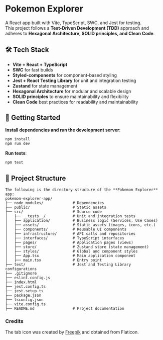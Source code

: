 # Pokemon Explorer

A React app built with Vite, TypeScript, SWC, and Jest for testing.  
This project follows a **Test-Driven Development (TDD)** approach and adheres to **Hexagonal Architecture, SOLID principles, and Clean Code**.

## 🛠 Tech Stack

- **Vite + React + TypeScript**
- **SWC** for fast builds
- **Styled-components** for component-based styling
- **Jest + React Testing Library** for unit and integration testing
- **Zustand** for state management
- **Hexagonal Architecture** for modular and scalable design
- **SOLID principles** to ensure maintainability and flexibility
- **Clean Code** best practices for readability and maintainability

## 🚀 Getting Started

**Install dependencies and run the development server**:

```sh
npm install
npm run dev
```

**Run tests**:

```sh
npm test
```

## 📂 Project Structure

```plaintext
The following is the directory structure of the **Pokemon Explorer** app:
pokemon-explorer-app/
├── node_modules/             # Dependencies
├── public/                   # Static assets
├── src/                      # Source code
│   ├── __tests__/            # Unit and integration tests
│   ├── application/          # Business logic (Services, Use Cases)
│   ├── assets/               # Static assets (images, icons, etc.)
│   ├── components/           # Reusable UI components
│   ├── infrastructure/       # API calls and repositories
│   ├── interfaces/           # TypeScript interfaces
│   ├── pages/                # Application pages (views)
│   ├── store/                # Zustand store (state management)
│   ├── styles/               # Global and component styles
│   ├── App.tsx               # Main application component
│   ├── main.tsx              # Entry point
├── test/                     # Jest and Testing Library configurations
├── .gitignore
├── eslint.config.js
├── index.html
├── jest.config.ts
├── jest.setup.ts
├── package.json
├── tsconfig.json
├── vite.config.ts
├── README.md                 # Project documentation
```

### Credits

The tab icon was created by [Freepik](https://www.flaticon.com/free-icons/pokemon) and obtained from Flaticon.
